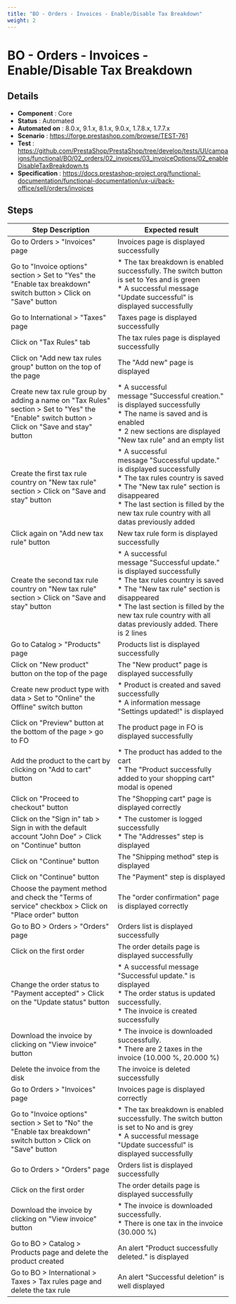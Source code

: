 ```yaml
---
title: "BO - Orders - Invoices - Enable/Disable Tax Breakdown"
weight: 2
---
```


# BO - Orders - Invoices - Enable/Disable Tax Breakdown
## Details
* **Component** : Core
* **Status** : Automated
* **Automated on** : 8.0.x, 9.1.x, 8.1.x, 9.0.x, 1.7.8.x, 1.7.7.x
* **Scenario** : https://forge.prestashop.com/browse/TEST-761
* **Test** : https://github.com/PrestaShop/PrestaShop/tree/develop/tests/UI/campaigns/functional/BO/02_orders/02_invoices/03_invoiceOptions/02_enableDisableTaxBreakdown.ts
* **Specification** : https://docs.prestashop-project.org/functional-documentation/functional-documentation/ux-ui/back-office/sell/orders/invoices

## Steps
| Step Description | Expected result |
| ----- | ----- |
| Go to Orders > "Invoices" page | Invoices page is displayed successfully |
| Go to "Invoice options" section > Set to "Yes" the "Enable tax breakdown" switch button > Click on "Save" button | * The tax breakdown is enabled successfully. The switch button is set to Yes and is green<br> * A successful message "Update successful" is displayed successfully |
| Go to International > "Taxes" page | Taxes page is displayed successfully |
| Click on "Tax Rules" tab | The tax rules page is displayed successfully |
| Click on "Add new tax rules group" button on the top of the page | The "Add new" page is displayed |
| Create new tax rule group by adding a name on "Tax Rules" section > Set to "Yes" the "Enable" switch button > Click on "Save and stay" button | * A successful message "Successful creation." is displayed successfully<br> * The name is saved and is enabled<br> * 2 new sections are displayed "New tax rule" and an empty list |
| Create the first tax rule country on "New tax rule" section > Click on "Save and stay" button | * A successful message "Successful update." is displayed successfully<br> * The tax rules country is saved<br> * The "New tax rule" section is disappeared<br> * The last section is filled by the new tax rule country with all datas previously added |
| Click again on "Add new tax rule" button | New tax rule form is displayed successfully |
| Create the second tax rule country on "New tax rule" section > Click on "Save and stay" button | * A successful message "Successful update." is displayed successfully<br> * The tax rules country is saved<br> * The "New tax rule" section is disappeared<br> * The last section is filled by the new tax rule country with all datas previously added. There is 2 lines |
| Go to Catalog > "Products" page | Products list is displayed successfully |
| Click on "New product" button on the top of the page | The "New product" page is displayed successfully |
| Create new product type with data > Set to "Online" the Offline" switch button | * Product is created and saved successfully<br> * A information message "Settings updated!" is displayed |
| Click on "Preview" button at the bottom of the page > go to FO | The product page in FO is displayed successfully |
| Add the product to the cart by clicking on "Add to cart" button | * The product has added to the cart<br> * The "Product successfully added to your shopping cart" modal is opened |
| Click on "Proceed to checkout" button | The "Shopping cart" page is displayed correctly |
| Click on the "Sign in" tab > Sign in with the default account "John Doe" > Click on "Continue" button | * The customer is logged successfully<br> * The "Addresses" step is displayed |
| Click on "Continue" button | The "Shipping method" step is displayed |
| Click on "Continue" button | The "Payment" step is displayed |
| Choose the payment method and check the "Terms of service" checkbox > Click on "Place order" button | The "order confirmation" page is displayed correctly |
| Go to BO > Orders > "Orders" page | Orders list is displayed successfully |
| Click on the first order | The order details page is displayed successfully |
| Change the order status to "Payment accepted" > Click on the "Update status" button | * A successful message "Successful update." is displayed<br> * The order status is updated successfully.<br> * The invoice is created successfully |
| Download the invoice by clicking on "View invoice" button | * The invoice is downloaded successfully.<br> * There are 2 taxes in the invoice (10.000 %, 20.000 %) |
| Delete the invoice from the disk | The invoice is deleted successfully |
| Go to Orders > "Invoices" page | Invoices page is displayed correctly |
| Go to "Invoice options" section > Set to "No" the "Enable tax breakdown" switch button > Click on "Save" button | * The tax breakdown is enabled successfully. The switch button is set to No and is grey<br> * A successful message "Update successful" is displayed successfully |
| Go to Orders > "Orders" page | Orders list is displayed successfully |
| Click on the first order | The order details page is displayed successfully |
| Download the invoice by clicking on "View invoice" button | * The invoice is downloaded successfully.<br> * There is one tax in the invoice (30.000 %) |
| Go to BO > Catalog > Products page and delete the product created | An alert "Product successfully deleted." is displayed |
| Go to BO > International > Taxes > Tax rules page and delete the tax rule | An alert "Successful deletion" is well displayed |
